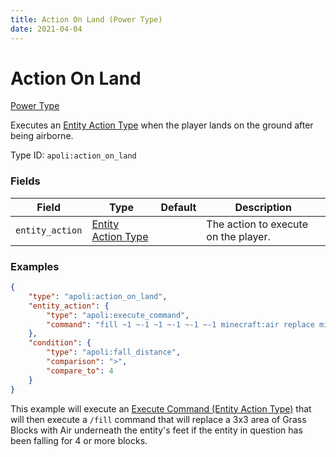 ```yaml
---
title: Action On Land (Power Type)
date: 2021-04-04
---
```


# Action On Land

[Power Type](../power_types.md)

Executes an [Entity Action Type](../entity_action_types.md) when the player lands on the ground after being airborne.

Type ID: `apoli:action_on_land`


### Fields

Field  | Type | Default | Description
-------|------|---------|-------------
`entity_action` | [Entity Action Type](../entity_action_types.md) | | The action to execute on the player.



### Examples

```json
{
    "type": "apoli:action_on_land",
    "entity_action": {
        "type": "apoli:execute_command",
        "command": "fill ~1 ~-1 ~1 ~-1 ~-1 ~-1 minecraft:air replace minecraft:grass_block"
    },
    "condition": {
        "type": "apoli:fall_distance",
        "comparison": ">",
        "compare_to": 4
    }
}
```

This example will execute an [Execute Command (Entity Action Type)](../entity_action_types/execute_command.md) that will then execute a `/fill` command that will replace a 3x3 area of Grass Blocks with Air underneath the entity's feet if the entity in question has been falling for 4 or more blocks.
